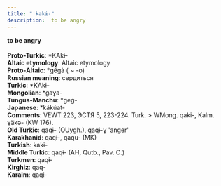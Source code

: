 ```yaml
---
title: " kakɨ-"
description:  to be angry
---
```

<p data-pagefind-weight="0.5">
<strong> to be angry</strong><br><br>
<strong>Proto-Turkic</strong>:  *KAkɨ-<br>
<strong>Altaic etymology</strong>:  Altaic etymology<br>
<strong> Proto-Altaic</strong>:  *gĕ́gà ( ~ -o)<br>
<strong>Russian meaning</strong>:  сердиться<br>
<strong>Turkic</strong>:  *KAkɨ-<br>
<strong>Mongolian</strong>:  *gaɣa-<br>
<strong>Tungus-Manchu</strong>:  *geg-<br>
<strong>Japanese</strong>:  *kákúat-<br>
<strong>Comments</strong>:  VEWT 223, ЭСТЯ 5, 223-224. Turk. > WMong. qaki-, Kalm. χäkǝ- (KW 176).<br>
<strong>Old Turkic</strong>:  qaqɨ- (OUygh.), qaqɨ-ɣ 'anger'<br>
<strong>Karakhanid</strong>:  qaqɨ-, qaqu- (MK)<br>
<strong>Turkish</strong>:  kakɨ-<br>
<strong>Middle Turkic</strong>:  qaqɨ- (AH, Qutb., Pav. C.)<br>
<strong>Turkmen</strong>:  qaqɨ-<br>
<strong>Kirghiz</strong>:  qaq-<br>
<strong>Karaim</strong>:  qaqɨ-<br>

</p>
